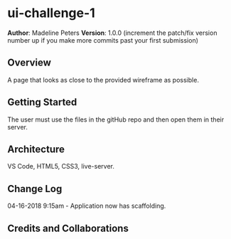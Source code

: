 # ui-challenge-1

**Author**: Madeline Peters
**Version**: 1.0.0 (increment the patch/fix version number up if you make more commits past your first submission)

## Overview
A page that looks as close to the provided wireframe as possible.

## Getting Started
The user must use the files in the gitHub repo and then open them in their server.

## Architecture
VS Code, HTML5, CSS3, live-server.

## Change Log
04-16-2018 9:15am - Application now has scaffolding.


## Credits and Collaborations
